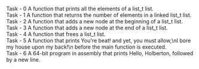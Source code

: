 Task - 0 A function that prints all the elements of a list_t list. <br>
Task - 1 A function that returns the number of elements in a linked list_t list. <br>
Task - 2 A function that adds a new node at the beginning of a list_t list. <br>
Task - 3 A function that adds a new node at the end of a list_t list. <br>
Task - 4 A function that frees a list_t list. <br>
Task - 5 A function that prints You're beat! and yet, you must allow,\nI bore my house upon my back!\n before the main function is executed. <br>
Task - 6 A 64-bit program in assembly that prints Hello, Holberton, followed by a new line. <br>
